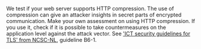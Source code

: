 We test if your web server supports HTTP compression. The use of compression can give an attacker insights in secret parts of encrypted communication. Make your own assessment on using HTTP compression. If you use it, check if it is possible to take countermeasures on the  application level against the attack vector. See ['ICT security guidelines for TLS' from NCSC-NL](https://www.ncsc.nl/actueel/whitepapers/ict-beveiligingsrichtlijnen-voor-transport-layer-security-tls.html), guideline B6-1.
